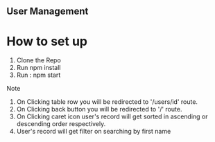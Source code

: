 ## User Management

# How to set up

1. Clone the Repo
2. Run npm install
3. Run :
    npm start 


Note

1. On Clicking  table row you will be redirected to '/users/id' route.
2. On Clicking back button you will be redirected to '/' route.
3. On Clicking caret icon user's record will get sorted in ascending or descending order respectively. 
4. User's record will get filter on searching by first name

